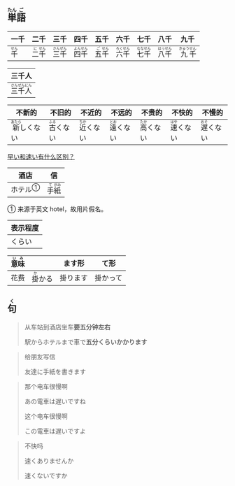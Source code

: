 ## <ruby>単<rt>たん</rt>語<rt>ご</rt></ruby>

| 一千                        | 二千                                   | 三千                                    | 四千                                    | 五千                                   | 六千                                    | 七千                                    | 八千                                    | 九千                                     |
| ------------------------- | ------------------------------------ | ------------------------------------- | ------------------------------------- | ------------------------------------ | ------------------------------------- | ------------------------------------- | ------------------------------------- | -------------------------------------- |
| <ruby>千<rt>せん</rt></ruby> | <ruby>二<rt>に</rt>千<rt>せん</rt></ruby> | <ruby>三<rt>さん</rt>千<rt>ぜん</rt></ruby> | <ruby>四<rt>よん</rt>千<rt>せん</rt></ruby> | <ruby>五<rt>ご</rt>千<rt>せん</rt></ruby> | <ruby>六<rt>ろく</rt>千<rt>せん</rt></ruby> | <ruby>七<rt>なな</rt>千<rt>せん</rt></ruby> | <ruby>八<rt>はっ</rt>千<rt>せん</rt></ruby> | <ruby>九<rt>きゅう</rt>千<rt>せん</rt></ruby> |

| 三千人                                                     |
| ---------------------------------------------------------- |
| <ruby>三<rt>さん</rt>千<rt>ぜん</rt>人<rt>にん</rt></ruby> |



| 不新的                                 | 不旧的                             | 不近的                             | 不远的                             | 不贵的                             | 不快的                             | 不慢的                             |
| -------------------------------------- | ---------------------------------- | ---------------------------------- | ---------------------------------- | ---------------------------------- | ---------------------------------- | ---------------------------------- |
| <ruby>新<rt>あたら</rt>しくない</ruby> | <ruby>古<rt>ふる</rt>くない</ruby> | <ruby>近<rt>ちか</rt>くない</ruby> | <ruby>遠<rt>とお</rt>くない</ruby> | <ruby>高<rt>たか</rt>くない</ruby> | <ruby>速<rt>はや</rt>くない</ruby> | <ruby>遅<rt>おそ</rt>くない</ruby> |

[早い和速い有什么区别？](https://zhuanlan.zhihu.com/p/58270120 '知乎：早い和速い有什么区别？')

| 酒店                     | 信                                    |
| ---------------------- | ------------------------------------ |
| <a>ホテル</a><sup>①</sup> | <ruby>手<rt>て</rt>紙<rt>がみ</rt></ruby> |

① 来源于英文 hotel，故用片假名。

| 表示程度 |
| -------- |
| くらい   |

| <ruby>意<rt>い</rt>味<rt>み</rt></ruby> |                                | ます形   | て形     |
| --------------------------------------- | ------------------------------ | -------- | -------- |
| 花费                                    | <ruby>掛<rt>か</rt>かる</ruby> | 掛ります | 掛かって |



## <ruby>句<rt>く</rt></ruby>

> 从车站到酒店坐车**要五分钟左右**
> 
> 駅からホテルまで車で**五分くらいかかります**

> 给朋友写信
> 
> 友達に手紙を書きます

> 那个电车很慢啊
> 
> あの電車は遅いですね
> 
> 这个电车很慢啊
> 
> この電車は遅いですよ

> 不快吗
>
> 速くありませんか
>
> 速くないですか

